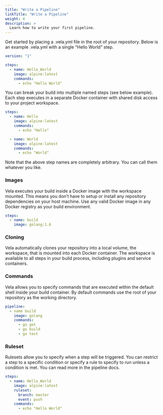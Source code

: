 ```yaml
---
title: "Write a Pipeline"
linkTitle: "Write a Pipeline"
weight: 4
description: >
  Learn how to write your first pipeline.
---
```


Get started by placing a .vela.yml file in the root of your repository. Below is an example .vela.yml with a single “Hello World” step.

```yaml
version: "1"

steps:
  - name: Hello_World
    image: alpine:latest
    commands:
      - echo "Hello World"
```

You can break your build into multiple named steps (see below example). Each step executes in a separate Docker container with shared disk access to your project workspace.

```yaml
steps:
  - name: Hello
    image: alpine:latest
    commands:
      - echo "Hello"

  - name: World
    image: alpine:latest
    commands:
      - echo "World"
```

Note that the above step names are completely arbitrary. You can call them whatever you like.

### Images

Vela executes your build inside a Docker image with the workspace mounted. This means you don’t have to setup or install any repository dependencies on your host machine. Use any valid Docker image in any Docker registry as your build environment.

```yaml
steps:
  - name: build
    image: golang:1.6
```

### Cloning

Vela automatically clones your repository into a local volume, the workspace, that is mounted into each Docker container. The workspace is available to all steps in your build process, including plugins and service containers.

### Commands

Vela allows you to specify commands that are executed within the default shell inside your build container. By default commands use the root of your repository as the working directory.

```yaml
pipeline:
  - name build
    image: golang
    commands:
      - go get
      - go build
      - go test
```

### Ruleset

Rulesets allow you to specify when a step will be triggered. You can restrict a step to a specific condition or specify a rule to specify to run unless a condition is met. You can read more in the pipeline docs.

```yaml
steps:
  - name: Hello_World
    image: alpine:latest
    ruleset:
      branch: master
      event: push
    commands:
      - echo "Hello World"
```
